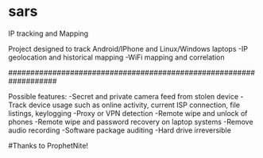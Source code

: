 # sars
IP tracking and Mapping

Project designed to track Android/IPhone and Linux/Windows laptops
-IP geolocation and historical mapping
-WiFi mapping and correlation


###################################################################

Possible features:
  -Secret and private camera feed from stolen device
  -Track device usage such as online activity, current ISP connection, file listings, keylogging
  -Proxy or VPN detection
  -Remote wipe and unlock of phones
  -Remote wipe and password recovery on laptop systems
  -Remove audio recording
  -Software package auditing
  -Hard drive irreversible

#Thanks to ProphetNite!
